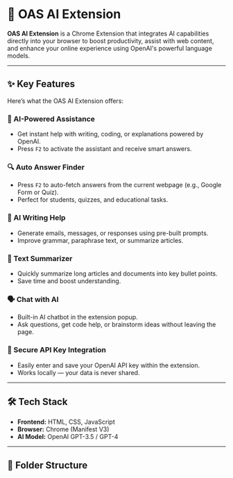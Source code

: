 # 🤖 OAS AI Extension

**OAS AI Extension** is a Chrome Extension that integrates AI capabilities directly into your browser to boost productivity, assist with web content, and enhance your online experience using OpenAI's powerful language models.

---

## ✨ Key Features

Here’s what the OAS AI Extension offers:

### 🧠 AI-Powered Assistance
- Get instant help with writing, coding, or explanations powered by OpenAI.
- Press `F2` to activate the assistant and receive smart answers.

### 🔍 Auto Answer Finder
- Press `F2` to auto-fetch answers from the current webpage (e.g., Google Form or Quiz).
- Perfect for students, quizzes, and educational tasks.

### 📝 AI Writing Help
- Generate emails, messages, or responses using pre-built prompts.
- Improve grammar, paraphrase text, or summarize articles.

### 📄 Text Summarizer
- Quickly summarize long articles and documents into key bullet points.
- Save time and boost understanding.

### 🗣️ Chat with AI
- Built-in AI chatbot in the extension popup.
- Ask questions, get code help, or brainstorm ideas without leaving the page.

### 🔐 Secure API Key Integration
- Easily enter and save your OpenAI API key within the extension.
- Works locally — your data is never shared.

---

## 🛠 Tech Stack

- **Frontend:** HTML, CSS, JavaScript  
- **Browser:** Chrome (Manifest V3)  
- **AI Model:** OpenAI GPT-3.5 / GPT-4

---

## 📁 Folder Structure


